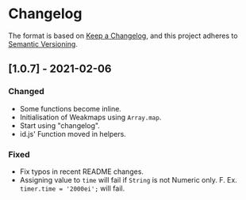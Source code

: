 # Changelog

The format is based on [Keep a Changelog](https://keepachangelog.com/en/1.0.0/),
and this project adheres to [Semantic Versioning](https://semver.org/spec/v2.0.0.html).

## [1.0.7] - 2021-02-06

### Changed
- Some functions become inline.
- Initialisation of Weakmaps using `Array.map`.
- Start using "changelog".
- id.js' Function moved in helpers.

### Fixed
- Fix typos in recent README changes.
- Assigning value to `time` will fail if `String` is not Numeric only. F. Ex. `timer.time = '2000ei';` will fail.
